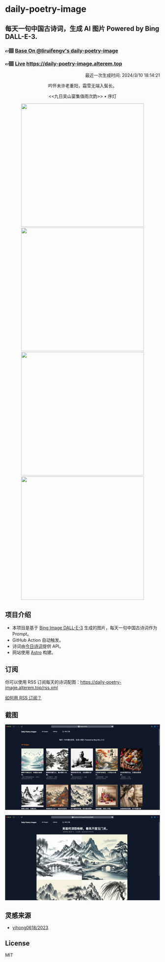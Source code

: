 
# daily-poetry-image

## 每天一句中国古诗词，生成 AI 图片 Powered by Bing DALL-E-3.

### 👉🏽 [Base On @liruifengv's daily-poetry-image](https://github.com/liruifengv/daily-poetry-image)

### 👉🏽 [Live](https://daily-poetry-image.alterem.top/) https://daily-poetry-image.alterem.top

<p align="right">
  最近一次生成时间: 2024/3/10 18:14:21
</p>
<p align="center">
吟怀未许老重阳，霜雪无端入鬓长。
</p>
<p align="center">
<<九日吴山宴集值雨次韵>> • 序灯
</p>
<p align="center">
<img src="https://tse2.mm.bing.net/th/id/OIG2.PZhLqaYZXCwdWppbcCc7" height="400" width="400" />
<img src="https://tse2.mm.bing.net/th/id/OIG2.7LJPhnpltAFP7LaY2Dva" height="400" width="400" />
<img src="https://tse2.mm.bing.net/th/id/OIG2.dlrvEgQwdCWx8Xf6iayi" height="400" width="400" />
<img src="https://tse3.mm.bing.net/th/id/OIG2.g3mJRr1wrYp7oQ.EmdDl" height="400" width="400" />
</p>

## 项目介绍

-   本项目是基于 [Bing Image DALL-E-3](https://www.bing.com/images/create) 生成的图片，每天一句中国古诗词作为 Prompt。
-   GitHub Action 自动触发。
-   诗词由[今日诗词](https://www.jinrishici.com/)提供 API。
-   网站使用 [Astro](https://astro.build) 构建。

## 订阅

你可以使用 RSS 订阅每天的诗词配图：https://daily-poetry-image.alterem.top/rss.xml

[如何用 RSS 订阅？](https://zhuanlan.zhihu.com/p/55026716)

## 截图

![图片列表](./screenshots/Snipaste_2023-12-28_21-00-26.png)

![图片详情](./screenshots/Snipaste_2023-12-28_21-00-53.png)

## 灵感来源

-   [yihong0618/2023](https://github.com/yihong0618/2023)

## License

MIT
